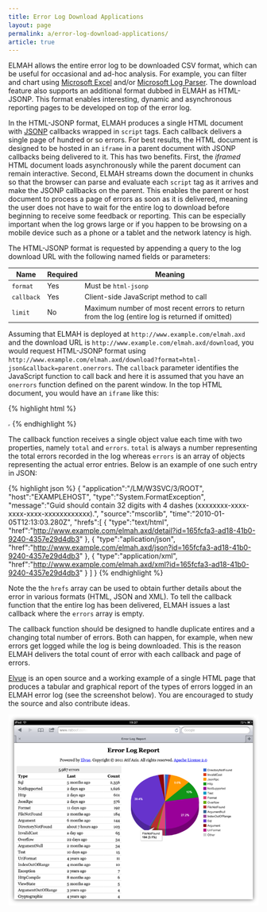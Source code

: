 ```yaml
---
title: Error Log Download Applications
layout: page
permalink: a/error-log-download-applications/
article: true
---
```


ELMAH allows the entire error log to be downloaded CSV format, which can be useful for occasional and ad-hoc analysis. For example, you can filter and chart using [Microsoft Excel](http://www.microsoft.com/excel/) and/or [Microsoft Log Parser](http://www.microsoft.com/technet/scriptcenter/tools/logparser/default.mspx). The download feature also supports an additional format dubbed in ELMAH as HTML-JSONP. This format enables interesting, dynamic and asynchronous reporting pages to be developed on top of the error log.

In the HTML-JSONP format, ELMAH produces a single HTML document with [JSONP](http://en.wikipedia.org/wiki/JSONP) callbacks wrapped in `script` tags. Each callback delivers a single page of hundred or so errors. For best results, the HTML document is designed to be hosted in an `iframe` in a parent document with JSONP callbacks being delivered to it. This has two benefits. First, the _iframed_ HTML document loads asynchronously while the parent document can remain interactive. Second, ELMAH streams down the document in chunks so that the browser can parse and evaluate each `script` tag as it arrives and make the JSONP callbacks on the parent. This enables the parent or host document to process a page of errors as soon as it is delivered, meaning the user does not have to wait for the entire log to download before beginning to receive some feedback or reporting. This can be especially important when the log grows large or if you happen to be browsing on a mobile device such as a phone or a tablet and the network latency is high.

The HTML-JSONP format is requested by appending a query to the log download URL with the following named fields or parameters:

| Name       | Required | Meaning |
|------------|----------|---------|
| `format`   | Yes      | Must be `html-jsonp` |
| `callback` | Yes      | Client-side JavaScript method to call |
| `limit`    | No       | Maximum number of most recent errors to return from the log (entire log is returned if omitted) |

Assuming that ELMAH is deployed at `http://www.example.com/elmah.axd` and the download URL is `http://www.example.com/elmah.axd/download`, you would request HTML-JSONP format using `http://www.example.com/elmah.axd/download?format=html-json&callback=parent.onerrors`. The `callback` parameter identifies the JavaScript function to call back and here it is assumed that you have an `onerrors` function defined on the parent window. In the top HTML document, you would have an `iframe` like this:

{% highlight html %}
<iframe width="0" height="0"
        src="http://www.example.com/elmah.axd/download?format=html-json&callback=parent.onerrors"></iframe>
{% endhighlight %}

The callback function receives a single object value each time with two properties, namely `total` and `errors`. `total` is always a number representing the total errors recorded in the log whereas `errors` is an array of objects representing the actual error entries. Below is an example of one such entry in JSON:

{% highlight json %}
{
  "application":"/LM/W3SVC/3/ROOT",
  "host":"EXAMPLEHOST",
  "type":"System.FormatException",
  "message":"Guid should contain 32 digits with 4 dashes (xxxxxxxx-xxxx-xxxx-xxxx-xxxxxxxxxxxx).",
  "source":"mscorlib",
  "time":"2010-01-05T12:13:03.280Z",
  "hrefs":[
    {
      "type":"text/html",
      "href":"http://www.example.com/elmah.axd/detail?id=165fcfa3-ad18-41b0-9240-4357e29d4db3"
    },
    {
      "type":"aplication/json",
      "href":"http://www.example.com/elmah.axd/json?id=165fcfa3-ad18-41b0-9240-4357e29d4db3"
    },
    {
      "type":"application/xml",
      "href":"http://www.example.com/elmah.axd/xml?id=165fcfa3-ad18-41b0-9240-4357e29d4db3"
    }
  ]
}
{% endhighlight %}

Note the the `hrefs` array can be used to obtain further details about the error in various formats (HTML, JSON and XML). To tell the callback function that the entire log has been delivered, ELMAH issues a last callback where the `errors` array is empty.

The callback function should be designed to handle duplicate entires and a changing total number of errors. Both can happen, for example, when new errors get logged while the log is being downloaded. This is the reason ELMAH delivers the total count of error with each callback and page of errors.

[Elvue][elvue] is an open source and a working example of a single HTML page that produces a tabular and graphical report of the types of errors logged in an ELMAH error log (see the screenshot below). You are encouraged to study the source and also contribute ideas.

![Elvue iPad Screenshot](/img/elvue.png)


  [elvue]: https://github.com/elmah/elvue
